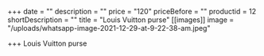 +++
date = ""
description = ""
price = "120"
priceBefore = ""
productid = 12
shortDescription = ""
title = "Louis Vuitton purse"
[[images]]
image = "/uploads/whatsapp-image-2021-12-29-at-9-22-38-am.jpeg"

+++
Louis Vuitton purse
